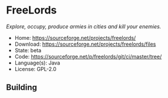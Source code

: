 # FreeLords

_Explore, occupy, produce armies in cities and kill your enemies._

- Home: https://sourceforge.net/projects/freelords/
- Download: https://sourceforge.net/projects/freelords/files
- State: beta
- Code: https://sourceforge.net/p/freelords/git/ci/master/tree/
- Language(s): Java
- License: GPL-2.0

## Building

